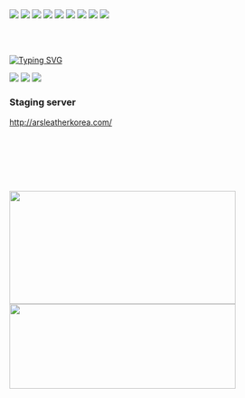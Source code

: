 

<div>
  <!--Body-->
  
   ##




<!-- 언어 -->
<img src="https://img.shields.io/badge/Java-000000?style=for-the-badge&logoColor=white"/>
<img src="https://img.shields.io/badge/Jsp-000000?style=for-the-badge&logoColor=white"/>
<img src="https://img.shields.io/badge/JavaScript-000000?style=for-the-badge&logoColor=white"/>

<!-- 프론트엔드 -->
<img src="https://img.shields.io/badge/HTML-000000?style=for-the-badge&logoColor=white"/>
<img src="https://img.shields.io/badge/CSS-000000?style=for-the-badge&logoColor=white"/>

<!-- 백엔드 -->
<img src="https://img.shields.io/badge/Spring_Boot-000000?style=for-the-badge&labelColor=white"/>
<img src="https://img.shields.io/badge/JPA-000000?style=for-the-badge&logoColor=white"/>
<img src="https://img.shields.io/badge/Hibernate_ORM-000000?style=for-the-badge&logoColor=white"/>

<!-- 인프라 -->
<img src="https://img.shields.io/badge/Docker-000000?style=for-the-badge&logoColor=white"/>

<br/><br/>

[![Typing SVG](https://readme-typing-svg.demolab.com?font=Fira+Code&weight=700&size=24&pause=1000&color=2575FC&vCenter=true&width=300&lines=Studying)](https://git.io/typing-svg)

<!-- 언어 -->

<!-- 데이터베이스 -->
<img src="https://img.shields.io/badge/MariaDB-000000?style=for-the-badge&logo=mariadb&logoColor=white"/>
<img src="https://img.shields.io/badge/MySQL-000000?style=for-the-badge&logoColor=white"/>
<img src="https://img.shields.io/badge/PostgreSQL-000000?style=for-the-badge&logoColor=white"/>

### Staging server  
http://arsleatherkorea.com/

  <br/>

  <br/>
  <br/>
  <br/>
  <br/>

<!-- <a href="https://www.gitanimals.org/en_US?utm_medium=image&utm_source=PARKJAEGWON&utm_content=line"> -->
<img src="https://render.gitanimals.org/lines/PARKJAEGWON?pet-id=698115423339893793" width="400" height="200" /> <img src="https://github-readme-stats.vercel.app/api/top-langs/?username=PARKJAEGWON&layout=compact" width="400" height="150" />



<!-- </a> -->

</div>



<!--
**PARKJAEGWON/PARKJAEGWON** is a ✨ _special_ ✨ repository because its `README.md` (this file) appears on your GitHub profile.

Here are some ideas to get you started:

- 🔭 I’m currently working on ...
- 🌱 I’m currently learning ...
- 👯 I’m looking to collaborate on ...
- 🤔 I’m looking for help with ...
- 💬 Ask me about ...
- 📫 How to reach me: ...
- 😄 Pronouns: ...
- ⚡ Fun fact: ...
-->
